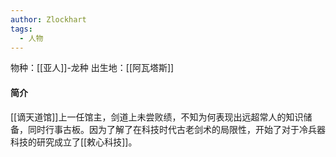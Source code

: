 ```yaml
---
author: Zlockhart
tags:
  - 人物
---
```

物种：[[亚人]]-龙种
出生地：[[阿瓦塔斯]]

#### 简介
[[谪天道馆]]上一任馆主，剑道上未尝败绩，不知为何表现出远超常人的知识储备，同时行事古板。因为了解了在科技时代古老剑术的局限性，开始了对于冷兵器科技的研究成立了[[敕心科技]]。